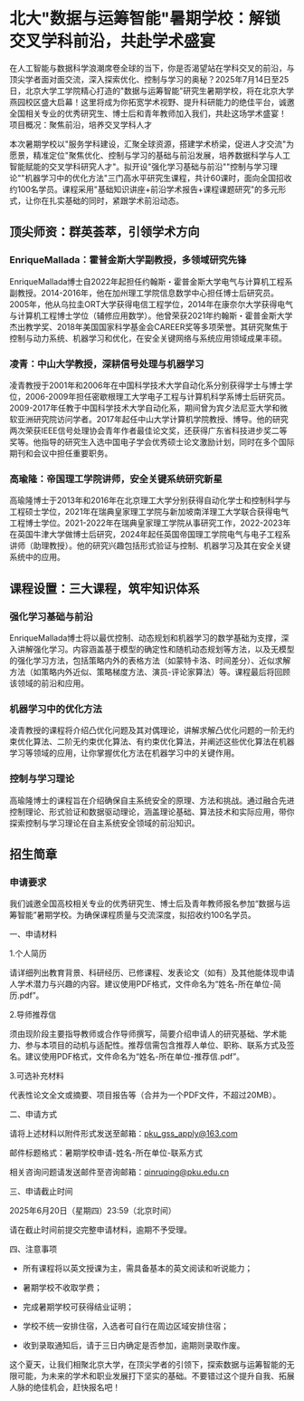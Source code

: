 # 北大"数据与运筹智能"暑期学校：解锁交叉学科前沿，共赴学术盛宴

在人工智能与数据科学浪潮席卷全球的当下，你是否渴望站在学科交叉的前沿，与顶尖学者面对面交流，深入探索优化、控制与学习的奥秘？2025年7月14日至25日，北京大学工学院精心打造的"数据与运筹智能"研究生暑期学校，将在北京大学燕园校区盛大启幕！这里将成为你拓宽学术视野、提升科研能力的绝佳平台，诚邀全国相关专业的优秀研究生、博士后和青年教师加入我们，共赴这场学术盛宴！
项目概况：聚焦前沿，培养交叉学科人才

本次暑期学校以"服务学科建设，汇聚全球资源，搭建学术桥梁，促进人才交流"为愿景，精准定位"聚焦优化、控制与学习的基础与前沿发展，培养数据科学与人工智能赋能的交叉学科研究人才"。拟开设"强化学习基础与前沿""控制与学习理论""机器学习中的优化方法"三门高水平研究生课程，共计60课时，面向全国招收约100名学员。课程采用"基础知识讲座+前沿学术报告+课程课题研究"的多元形式，让你在扎实基础的同时，紧跟学术前沿动态。

## 顶尖师资：群英荟萃，引领学术方向
### EnriqueMallada：霍普金斯大学副教授，多领域研究先锋
EnriqueMallada博士自2022年起担任约翰斯・霍普金斯大学电气与计算机工程系副教授。2014-2016年，他在加州理工学院信息数学中心担任博士后研究员。2005年，他从乌拉圭ORT大学获得电信工程学位，2014年在康奈尔大学获得电气与计算机工程博士学位（辅修应用数学）。他曾荣获2021年约翰斯・霍普金斯大学杰出教学奖、2018年美国国家科学基金会CAREER奖等多项荣誉。其研究聚焦于控制与动力系统、机器学习和优化，在安全关键网络与系统应用领域成果丰硕。
### 凌青：中山大学教授，深耕信号处理与机器学习
凌青教授于2001年和2006年在中国科学技术大学自动化系分别获得学士与博士学位，2006-2009年担任密歇根理工大学电子工程与计算机科学系博士后研究员。2009-2017年任教于中国科学技术大学自动化系，期间曾为宾夕法尼亚大学和微软亚洲研究院访问学者。2017年起任中山大学计算机学院教授、博导。他的研究两次荣获IEEE信号处理协会青年作者最佳论文奖，还获得广东省科技进步奖二等奖等。他指导的研究生入选中国电子学会优秀硕士论文激励计划，同时在多个国际期刊和会议中担任重要职务。
### 高瑜隆：帝国理工学院讲师，安全关键系统研究新星
高瑜隆博士于2013年和2016年在北京理工大学分别获得自动化学士和控制科学与工程硕士学位，2021年在瑞典皇家理工学院与新加坡南洋理工大学联合获得电气工程博士学位。2021-2022年在瑞典皇家理工学院从事研究工作，2022-2023年在英国牛津大学做博士后研究，2024年起任英国帝国理工学院电气与电子工程系讲师（助理教授）。他的研究兴趣包括形式验证与控制、机器学习及其在安全关键系统中的应用。

## 课程设置：三大课程，筑牢知识体系
### 强化学习基础与前沿
EnriqueMallada博士将以最优控制、动态规划和机器学习的数学基础为支撑，深入讲解强化学习。内容涵盖基于模型的确定性和随机动态规划等方法，以及无模型的强化学习方法，包括策略内外的表格方法（如蒙特卡洛、时间差分）、近似求解方法（如策略内外近似、策略梯度方法、演员-评论家算法）等。课程最后将回顾该领域的前沿和应用。
### 机器学习中的优化方法
凌青教授的课程将介绍凸优化问题及其对偶理论，讲解求解凸优化问题的一阶无约束优化算法、二阶无约束优化算法、有约束优化算法，并阐述这些优化算法在机器学习等领域的应用，让你掌握优化方法在机器学习中的关键作用。
### 控制与学习理论
高瑜隆博士的课程旨在介绍确保自主系统安全的原理、方法和挑战。通过融合先进控制理论、形式验证和数据驱动理论，涵盖理论基础、算法技术和实际应用，带你探索控制与学习理论在自主系统安全领域的前沿知识。

## 招生简章
### 申请要求
我们诚邀全国高校相关专业的优秀研究生、博士后及青年教师报名参加“数据与运筹智能”暑期学校。为确保课程质量与交流深度，拟招收约100名学员。

一、申请材料

1.个人简历

请详细列出教育背景、科研经历、已修课程、发表论文（如有）及其他能体现申请人学术潜力与兴趣的内容。建议使用PDF格式，文件命名为“姓名-所在单位-简历.pdf”。

2.导师推荐信

须由现阶段主要指导教师或合作导师撰写，简要介绍申请人的研究基础、学术能力、参与本项目的动机与适配性。推荐信需包含推荐人单位、职称、联系方式及签名。建议使用PDF格式，文件命名为“姓名-所在单位-推荐信.pdf”。

3.可选补充材料

代表性论文全文或摘要、项目报告等（合并为一个PDF文件，不超过20MB）。

二、申请方式

请将上述材料以附件形式发送至邮箱：pku_gss_apply@163.com

邮件标题格式：暑期学校申请-姓名-所在单位-联系方式

相关咨询问题请发送邮件至咨询邮箱：qinruqing@pku.edu.cn

三、申请截止时间

2025年6月20日（星期四）23:59（北京时间）

请在截止时间前提交完整申请材料，逾期不予受理。

四、注意事项

- 所有课程将以英文授课为主，需具备基本的英文阅读和听说能力；

- 暑期学校不收取学费；

- 完成暑期学校可获得结业证明；

- 学校不统一安排住宿，入选者可自行在周边区域安排住宿；

- 收到录取通知后，请于三日内确定是否参加，逾期则录取作废。

这个夏天，让我们相聚北京大学，在顶尖学者的引领下，探索数据与运筹智能的无限可能，为未来的学术和职业发展打下坚实的基础。不要错过这个提升自我、拓展人脉的绝佳机会，赶快报名吧！
